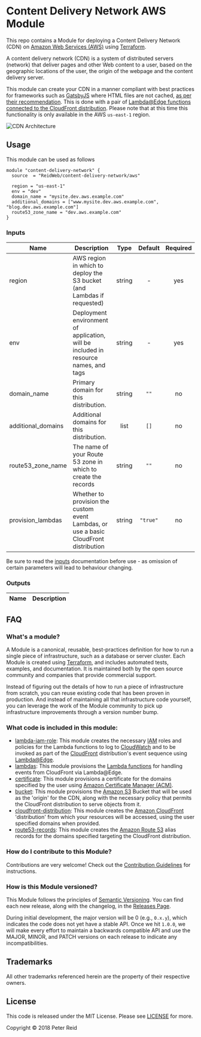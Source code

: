 # Content Delivery Network AWS Module

This repo contains a Module for deploying a Content Delivery Network (CDN) on [Amazon Web Services (AWS)](https://aws.amazon.com/) using [Terraform](https://www.terraform.io/).

A content delivery network (CDN) is a system of distributed servers (network) that deliver pages and other Web content to a user, based on the geographic locations of the user, the origin of the webpage and the content delivery server.

This module can create your CDN in a manner compliant with best practices for frameworks such as [GatsbyJS](https://www.gatsbyjs.org/) where HTML files are not cached, [as per their recommendation](https://github.com/gatsbyjs/gatsby/blob/master/docs/docs/caching.md). This is done with a pair of [Lambda@Edge functions connected to the CloudFront distribution](https://docs.aws.amazon.com/AmazonCloudFront/latest/DeveloperGuide/lambda-event-structure.html). Please note that at this time this functionality is only available in the AWS `us-east-1` region.

![CDN Architecture](https://github.com/ReidWeb/terraform-aws-content-delivery-network/blob/master/_docs/arch.png?raw=true)

## Usage

This module can be used as follows

```hcl
module "content-delivery-network" {
  source  = "ReidWeb/content-delivery-network/aws"

  region = "us-east-1"
  env = "dev"
  domain_name = "mysite.dev.aws.example.com"
  additional_domains = ["www.mysite.dev.aws.example.com", "blog.dev.aws.example.com"]
  route53_zone_name = "dev.aws.example.com"
}
```

### Inputs

| Name | Description | Type | Default | Required |
|------|-------------|:----:|:-------:|:--------:|
|region | AWS region in which to deploy the S3 bucket (and Lambdas if requested) | string | - | yes |
|env | Deployment environment of application, will be included in resource names, and tags | string | - | yes |
|domain_name | Primary domain for this distribution. | string | `""` | no |
|additional_domains | Additional domains for this distribution. | list | `[]` | no |
|route53_zone_name | The name of your Route 53 zone in which to create the records | string |`""` | no |
|provision_lambdas |  Whether to provision the custom event Lambdas, or use a basic CloudFront distribution | string | `"true"` | no |

Be sure to read the [inputs](https://registry.terraform.io/modules/ReidWeb/content-delivery-network/aws?tab=inputs) documentation before use - as omission of certain parameters will lead to behaviour changing.

### Outputs

| Name | Description |
|------|-------------|

## FAQ

### What's a module?

A Module is a canonical, reusable, best-practices definition for how to run a single piece of infrastructure, such 
as a database or server cluster. Each Module is created using [Terraform](https://www.terraform.io/), and
includes automated tests, examples, and documentation. It is maintained both by the open source community and 
companies that provide commercial support. 

Instead of figuring out the details of how to run a piece of infrastructure from scratch, you can reuse 
existing code that has been proven in production. And instead of maintaining all that infrastructure code yourself, 
you can leverage the work of the Module community to pick up infrastructure improvements through
a version number bump.

### What code is included in this module:

* [lambda-iam-role](https://github.com/ReidWeb/terraform-aws-content-delivery-network/tree/master/modules/lambda-iam-policies): This module creates the necessary [IAM](https://aws.amazon.com/iam/) roles and policies for the Lambda functions to log to [CloudWatch](https://aws.amazon.com/cloudwatch/) and to be invoked as part of the [CloudFront](https://aws.amazon.com/cloudfront/) distribution's event sequence using [Lambda@Edge](https://docs.aws.amazon.com/AmazonCloudFront/latest/DeveloperGuide/lambda-event-structure.html).
* [lambdas](https://github.com/ReidWeb/terraform-aws-content-delivery-network/tree/master/modules/lambdas): This module provisions the [Lambda functions](https://aws.amazon.com/lambda/) for handling events from CloudFront via Lambda@Edge.
* [certificate](https://github.com/ReidWeb/terraform-aws-content-delivery-network/tree/master/modules/certificate): This module provisions a certificate for the domains specified by the user using [Amazon Certificate Manager (ACM)](https://aws.amazon.com/certificate-manager/).
* [bucket](https://github.com/ReidWeb/terraform-aws-content-delivery-network/tree/master/modules/bucket): This module provisions the [Amazon S3](https://aws.amazon.com/s3/) Bucket that will be used as the 'origin' for the CDN, along with the necessary policy that permits the CloudFront distribution to serve objects from it.
* [cloudfront-distribution](https://github.com/ReidWeb/terraform-aws-content-delivery-network/tree/master/modules/cloudfront-distribution): This module creates the [Amazon CloudFront](https://aws.amazon.com/cloudfront/) 'distribution' from which your resources will be accessed, using the user specified domains when provided.
* [route53-records](https://github.com/ReidWeb/terraform-aws-content-delivery-network/tree/master/modules/route53-records): This module creates the [Amazon Route 53](https://aws.amazon.com/route53/) alias records for the domains specified targeting the CloudFront distribution.

### How do I contribute to this Module?

Contributions are very welcome! Check out the [Contribution Guidelines](https://github.com/ReidWeb/terraform-aws-content-delivery-network/tree/master/CONTRIBUTING.md) for instructions.

### How is this Module versioned?

This Module follows the principles of [Semantic Versioning](http://semver.org/). You can find each new release, 
along with the changelog, in the [Releases Page](../../releases). 

During initial development, the major version will be 0 (e.g., `0.x.y`), which indicates the code does not yet have a 
stable API. Once we hit `1.0.0`, we will make every effort to maintain a backwards compatible API and use the MAJOR, 
MINOR, and PATCH versions on each release to indicate any incompatibilities. 

## Trademarks

All other trademarks referenced herein are the property of their respective owners.

## License

This code is released under the MIT License. Please see [LICENSE](https://github.com/ReidWeb/terraform-aws-content-delivery-network/tree/master/LICENSE) for more.

Copyright &copy; 2018 Peter Reid